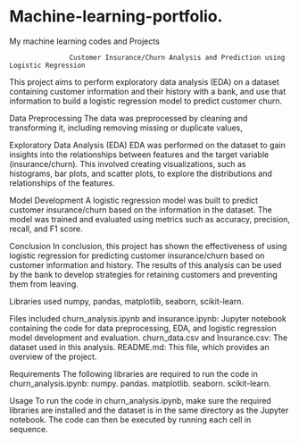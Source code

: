 # Machine-learning-portfolio.
My machine learning codes and Projects

                   Customer Insurance/Churn Analysis and Prediction using Logistic Regression
This project aims to perform exploratory data analysis (EDA) on a dataset containing customer information and their history with a bank, and use that information to build a logistic regression model to predict customer churn.

Data Preprocessing
The data was preprocessed by cleaning and transforming it, including removing missing or duplicate values, 

Exploratory Data Analysis (EDA)
EDA was performed on the dataset to gain insights into the relationships between features and the target variable (insurance/churn). This involved creating visualizations, such as histograms, bar plots, and scatter plots, to explore the distributions and relationships of the features.

Model Development
A logistic regression model was built to predict customer insurance/churn based on the information in the dataset. The model was trained and evaluated using metrics such as accuracy, precision, recall, and F1 score.


Conclusion
In conclusion, this project has shown the effectiveness of using logistic regression for predicting customer insurance/churn based on customer information and history. The results of this analysis can be used by the bank to develop strategies for retaining customers and preventing them from leaving.

Libraries used
numpy,
pandas,
matplotlib,
seaborn,
scikit-learn.

Files included
churn_analysis.ipynb and insurance.ipynb: Jupyter notebook containing the code for data preprocessing, EDA, and logistic regression model development and evaluation.
churn_data.csv and Insurance.csv: The dataset used in this analysis.
README.md: This file, which provides an overview of the project.

Requirements
The following libraries are required to run the code in churn_analysis.ipynb:
numpy.
pandas.
matplotlib.
seaborn.
scikit-learn.


Usage
To run the code in churn_analysis.ipynb, make sure the required libraries are installed and the dataset is in the same directory as the Jupyter notebook. The code can then be executed by running each cell in sequence.



